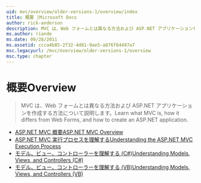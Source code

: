```yaml
---
uid: mvc/overview/older-versions-1/overview/index
title: 概要 |Microsoft Docs
author: rick-anderson
description: MVC は、Web フォームとは異なる方法および ASP.NET アプリケーションを作成する方法について説明します。
ms.author: riande
ms.date: 09/28/2011
ms.assetid: ccca4b85-2f32-4d81-9ae5-a876f84497a7
msc.legacyurl: /mvc/overview/older-versions-1/overview
msc.type: chapter
---
```

<a name="overview"></a><span data-ttu-id="bc7b2-103">概要</span><span class="sxs-lookup"><span data-stu-id="bc7b2-103">Overview</span></span>
====================
> <span data-ttu-id="bc7b2-104">MVC は、Web フォームとは異なる方法および ASP.NET アプリケーションを作成する方法について説明します。</span><span class="sxs-lookup"><span data-stu-id="bc7b2-104">Learn what MVC is, how it differs from Web Forms, and how to create an ASP.NET application.</span></span>


- [<span data-ttu-id="bc7b2-105">ASP.NET MVC 概要</span><span class="sxs-lookup"><span data-stu-id="bc7b2-105">ASP.NET MVC Overview</span></span>](asp-net-mvc-overview.md)
- [<span data-ttu-id="bc7b2-106">ASP.NET MVC 実行プロセスを理解する</span><span class="sxs-lookup"><span data-stu-id="bc7b2-106">Understanding the ASP.NET MVC Execution Process</span></span>](understanding-the-asp-net-mvc-execution-process.md)
- [<span data-ttu-id="bc7b2-107">モデル、ビュー、コントローラーを理解する (C#)</span><span class="sxs-lookup"><span data-stu-id="bc7b2-107">Understanding Models, Views, and Controllers (C#)</span></span>](understanding-models-views-and-controllers-cs.md)
- [<span data-ttu-id="bc7b2-108">モデル、ビュー、コントローラーを理解する (VB)</span><span class="sxs-lookup"><span data-stu-id="bc7b2-108">Understanding Models, Views, and Controllers (VB)</span></span>](understanding-models-views-and-controllers-vb.md)
